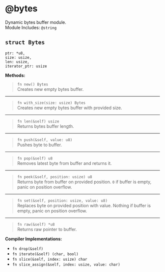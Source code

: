 # @bytes
Dynamic bytes buffer module. <br/>
Module Includes: `@string`

## `struct Bytes`
```deen
ptr: *u8,
size: usize,
len: usize,
iterator_ptr: usize
```

**Methods:**
> `fn new() Bytes` <br/>
> Creates new empty bytes buffer.
----
> `fn with_size(size: usize) Bytes` <br/>
> Creates new empty bytes buffer with provided size.
----
> `fn len(&self) usize` <br/>
> Returns bytes buffer length.
----
> `fn push(&self, value: u8)` <br/>
> Pushes byte to buffer.
----
> `fn pop(&self) u8` <br/>
> Removes latest byte from buffer and returns it.
----
> `fn peek(&self, position: usize) u8` <br/>
> Returns byte from buffer on provided position. `0` if buffer is empty, panic on position overflow.
----
> `fn set(&self, position: usize, value: u8)` <br/>
> Replaces byte on provided position with value. Nothing if buffer is empty, panic on position overflow.
----
> `fn raw(&self) *u8` <br/>
> Returns raw pointer to buffer.

**Compiler Implementations:**
- `fn drop(&self)`
- `fn iterate(&self) (char, bool)`
- `fn slice(&self, index: usize) char`
- `fn slice_assign(&self, index: usize, value: char)`
